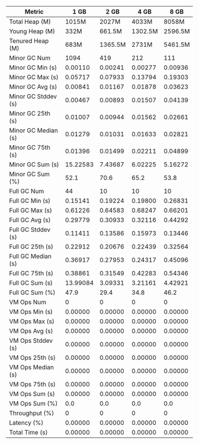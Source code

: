 | Metric | 1 GB | 2 GB | 4 GB | 8 GB |
|------|----|----|----|----|
| Total Heap (M) | 1015M | 2027M | 4033M | 8058M |
| Young Heap (M) | 332M | 661.5M | 1302.5M | 2596.5M |
| Tenured Heap (M) | 683M | 1365.5M | 2731M | 5461.5M |
| Minor GC Num | 1094 | 419 | 212 | 111 |
| Minor GC Min (s) | 0.00110 | 0.00241 | 0.00277 | 0.00936 |
| Minor GC Max (s) | 0.05717 | 0.07933 | 0.13794 | 0.19303 |
| Minor GC Avg (s) | 0.00841 | 0.01167 | 0.01878 | 0.03623 |
| Minor GC Stddev (s) | 0.00467 | 0.00893 | 0.01507 | 0.04139 |
| Minor GC 25th (s) | 0.01007 | 0.00944 | 0.01562 | 0.02661 |
| Minor GC Median (s) | 0.01279 | 0.01031 | 0.01633 | 0.02821 |
| Minor GC 75th (s) | 0.01396 | 0.01499 | 0.02211 | 0.04899 |
| Minor GC Sum (s) | 15.22583 | 7.43687 | 6.02225 | 5.16272 |
| Minor GC Sum (%) | 52.1 | 70.6 | 65.2 | 53.8 |
| Full GC Num | 44 | 10 | 10 | 10 |
| Full GC Min (s) | 0.15141 | 0.19224 | 0.19800 | 0.26831 |
| Full GC Max (s) | 0.61226 | 0.64583 | 0.68247 | 0.66201 |
| Full GC Avg (s) | 0.29779 | 0.30933 | 0.32116 | 0.44292 |
| Full GC Stddev (s) | 0.11411 | 0.13586 | 0.15973 | 0.13446 |
| Full GC 25th (s) | 0.22912 | 0.20676 | 0.22439 | 0.32564 |
| Full GC Median (s) | 0.36917 | 0.27953 | 0.24317 | 0.45096 |
| Full GC 75th (s) | 0.38861 | 0.31549 | 0.42283 | 0.54346 |
| Full GC Sum (s) | 13.99084 | 3.09331 | 3.21161 | 4.42921 |
| Full GC Sum (%) | 47.9 | 29.4 | 34.8 | 46.2 |
| VM Ops Num | 0 | 0 | 0 | 0 |
| VM Ops Min (s) | 0.00000 | 0.00000 | 0.00000 | 0.00000 |
| VM Ops Max (s) | 0.00000 | 0.00000 | 0.00000 | 0.00000 |
| VM Ops Avg (s) | 0.00000 | 0.00000 | 0.00000 | 0.00000 |
| VM Ops Stddev (s) | 0.00000 | 0.00000 | 0.00000 | 0.00000 |
| VM Ops 25th (s) | 0.00000 | 0.00000 | 0.00000 | 0.00000 |
| VM Ops Median (s) | 0.00000 | 0.00000 | 0.00000 | 0.00000 |
| VM Ops 75th (s) | 0.00000 | 0.00000 | 0.00000 | 0.00000 |
| VM Ops Sum (s) | 0.00000 | 0.00000 | 0.00000 | 0.00000 |
| VM Ops Sum (%) | 0.0 | 0.0 | 0.0 | 0.0 |
| Throughput (%) | 0 | 0 | 0 | 0 |
| Latency (%) | 0.00000 | 0.00000 | 0.00000 | 0.00000 |
| Total Time (s) | 0.00000 | 0.00000 | 0.00000 | 0.00000 |
